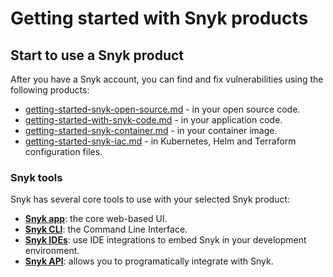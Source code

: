 # Getting started with Snyk products

## Start to use a Snyk product

After you have a Snyk account, you can find and fix vulnerabilities using the following products:

* [getting-started-snyk-open-source.md](../products/snyk-open-source/getting-started-snyk-open-source.md "mention") - in your open source code.
* [getting-started-with-snyk-code.md](getting-started-snyk-products/getting-started-with-snyk-code.md "mention") - in your application code.
* [getting-started-snyk-container.md](../products/snyk-container/getting-started-snyk-container.md "mention") - in your container image.
* [getting-started-snyk-iac.md](../products/snyk-infrastructure-as-code/getting-started-snyk-iac.md "mention") - in Kubernetes, Helm and Terraform configuration files.

### Snyk tools

Snyk has several core tools to use with your selected Snyk product:

* [**Snyk app**](https://apps.snyk.io): the core web-based UI.
* [**Snyk CLI**](https://docs.snyk.io/snyk-cli): the Command Line Interface.
* [**Snyk IDEs**](../features/integrations/ide-tools/): use IDE integrations to embed Snyk in your development environment.
* [**Snyk API**](https://support.snyk.io/hc/en-us/categories/360000665657-Snyk-API): allows you to programatically integrate with Snyk.



